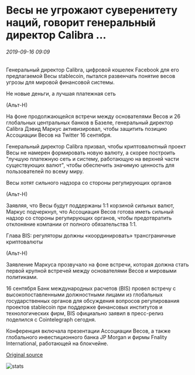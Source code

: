 # Весы не угрожают суверенитету наций, говорит генеральный директор Calibra ...

###### 2019-09-16 09:09

Генеральный директор Calibra, цифровой кошелек Facebook для его предлагаемой Весы stablecoin, пытался развенчать понятие весов угрозы для мировой финансовой системы.

Не новые деньги, а лучшая платежная сеть

(Альт-Н)

На фоне продолжающейся встречи между основателями Весов и 26 глобальных центральных банков в Базеле, генеральный директор Calibra Дэвид Маркус активизировал, чтобы защитить позицию Ассоциации Весов на Twitter 16 сентября.

Генеральный директор Calibra призвал, чтобы криптовалютный проект Весы не намерен формировать новую валюту, а скорее построить "лучшую платежную сеть и систему, работающую на верхней части существующих валют", чтобы обеспечить значимую ценность для пользователей по всему миру.

Весы хотят сильного надзора со стороны регулирующих органов

(Альт-Н)

Заявляя, что Весы будут поддержаны 1:1 корзиной сильных валют, Маркус подчеркнул, что Ассоциация Весов готова иметь сильный надзор со стороны регулирующих органов, чтобы предотвратить отклоняние компании от полного обязательства 1:1.

Глава BIS: регуляторы должны «координировать» трансграничные криптовалюты 

(Альт-Н)

Заявление Маркуса прозвучало на фоне встречи, которая должна стать первой крупной встречей между основателями Весов и мировыми политиками.

16 сентября Банк международных расчетов (BIS) провел встречу с высокопоставленными должностными лицами из глобальных государственных органов для обсуждения вопросов регулирования проектов stablecoin при поддержке финансовых институтов и технологических фирм, BIS официально заявил в пресс-релиз поделился с Cointelegraph сегодня.

Конференция включала презентации Ассоциации Весов, а также глобального инвестиционного банка JP Morgan и фирмы Fnality International, работающей на блокчейне.

[Original source](https://cointelegraph.com/news/libra-does-not-threaten-sovereignty-of-nations-says-calibra-ceo)

![stats](https://c.statcounter.com/11760860/0/a89fa40b/1/ "stats")